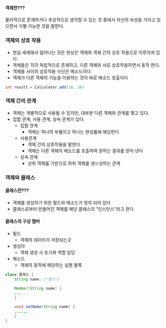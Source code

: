 #### 객체란???
물리적으로 존재하거나 추상적으로 생각할 수 있는 것 중에서 자신의 속성을 가지고 있으면서 식별 가능한 것을 말한다.

### 객체의 상호 작용
* 현실 세계에서 일어나는 모든 현상은 객체와 객체 간의 상호 작용으로 이루어져 있다.
* 객체들은 각각 독립적으로 존재하고, 다른 객체와 서로 상호작용하면서 동작 한다.
* 객체들 사이의 상호작용 수단은 메소드이다.
* 객체가 다른 객체의 기능을 이용하는 것이 바로 메소드 호출이다
```java
int result = Calculator.add(10, 20)
```

### 객체 간의 관계
* 객체는 개별적으로 사용될 수 있지만, 대부분 다른 객체와 관계를 맺고 있다.
* 집합 관계, 사용 관계, 상속 관계가 있다.
	* 집합 관계
		* 객체는 하나의 부품이고 하나는 완성품에 해당한다
	* 사용관계
		* 객체 간의 상호작용을 말한다
		* 객체는 다른 객체의 메소드를 호출하여 원하는 결과를 얻어 낸다
	* 상속 관계
		* 상위 객체를 기반으로 하위 객체를 생ㅇ성하는 관계

### 객체와 클래스
#### 클래스란???
* 객체를 생성하기 위한 필드와 메소드가 정의 되어 있다
* 클래스로부터 만들어진 객체를 해당 클래스의 "인스턴스"라고 한다

#### 클래스의 구성 멤버
* 필드
	* 객체의 데이터가 저장되는곳
* 생성자
	* 객체 생성 시 초기화 역할 담당
* 메소드
	* 객체의 동작에 해당하는 실행 블록
```java
class 클래스 {
	String name; /*필드*/

	Member(String name) {
	.....
	}

	void setName(String name) {
	......
	}
}
```

